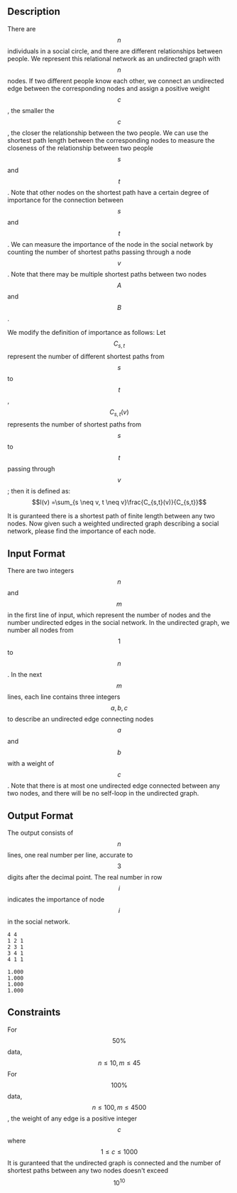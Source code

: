 ## Description

There are $$n$$ individuals in a social circle, and there are different relationships between people. We represent this relational network as an undirected graph with $$n$$ nodes. If two different people know each other, we connect an undirected edge between the corresponding nodes and assign a positive weight $$c$$, the smaller the $$c$$, the closer the relationship between the two people. We can use the shortest path length between the corresponding nodes to measure the closeness of the relationship between two people $$s$$ and $$t$$. Note that other nodes on the shortest path have a certain degree of importance for the connection between $$s$$ and $$t$$. We can measure the importance of the node in the social network by counting the number of shortest paths passing through a node $$v$$. Note that there may be multiple shortest paths between two nodes $$A$$ and $$B$$. 

We modify the definition of importance as follows: Let $$C_{s,t}$$ represent the number of different shortest paths from $$s$$ to $$t$$, $$C_{s,t}(v)$$ represents the number of shortest paths from $$s$$ to $$t$$ passing through $$v$$; then it is defined as:
$$I(v) =\sum_{s \neq v, t \neq v}\frac{C_{s,t}(v)}{C_{s,t}}$$

It is guranteed there is a shortest path of finite length between any two nodes. Now given such a weighted undirected graph describing a social network, please find the importance of each node.

## Input Format

There are two integers $$n$$ and $$m$$ in the first line of input, which represent the number of nodes and the number undirected edges in the social network.
In the undirected graph, we number all nodes from $$1$$ to $$n$$. 
In the next $$m$$ lines, each line contains three integers $$a, b, c$$ to describe an undirected edge connecting nodes $$a$$ and $$b$$ with a weight of $$c$$. 
Note that there is at most one undirected edge connected between any two nodes, and there will be no self-loop in the undirected graph.

## Output Format

The output consists of $$n$$ lines, one real number per line, accurate to $$3$$ digits after the decimal point. The real number in row $$i$$ indicates the importance of node $$i$$ in the social network.

```input1
4 4
1 2 1
2 3 1
3 4 1
4 1 1
```
```output1
1.000
1.000
1.000
1.000
```

## Constraints

For $$50\%$$ data, $$n\le10,m\le45$$
For $$100\%$$ data, $$n\le100,m\le4500$$, the weight of any edge is a positive integer $$c$$ where $$1\le c \le 1000$$
It is guranteed that the undirected graph is connected and the number of shortest paths between any two nodes doesn't exceed $$10^{10}$$
